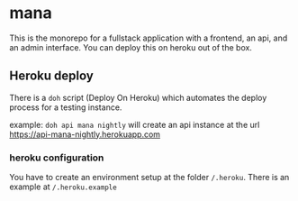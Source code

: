 # mana

This is the monorepo for a fullstack application with a frontend, an api, and an admin interface. You can deploy this on heroku out of the box.



## Heroku deploy

There is a ``` doh ``` script (Deploy On Heroku) which automates the deploy process for a testing instance.

example: ``` doh api mana nightly ``` will create an api instance at the url https://api-mana-nightly.herokuapp.com

### heroku configuration

You have to create an environment setup at the folder ``` /.heroku ```. There is an example at ``` /.heroku.example ```